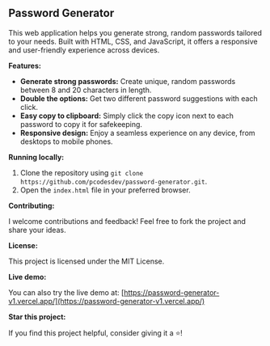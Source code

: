 ## Password Generator 

This web application helps you generate strong, random passwords tailored to your needs. Built with HTML, CSS, and JavaScript, it offers a responsive and user-friendly experience across devices.

**Features:**

* **Generate strong passwords:** Create unique, random passwords between 8 and 20 characters in length.
* **Double the options:** Get two different password suggestions with each click.
* **Easy copy to clipboard:** Simply click the copy icon next to each password to copy it for safekeeping.
* **Responsive design:** Enjoy a seamless experience on any device, from desktops to mobile phones.

**Running locally:**

1. Clone the repository using `git clone https://github.com/pcodesdev/password-generator.git`.
2. Open the `index.html` file in your preferred browser.

**Contributing:**

I welcome contributions and feedback! Feel free to fork the project and share your ideas.

**License:**

This project is licensed under the MIT License.

**Live demo:**

You can also try the live demo at: [https://password-generator-v1.vercel.app/](https://password-generator-v1.vercel.app/)

**Star this project:**

If you find this project helpful, consider giving it a ⭐!
